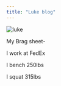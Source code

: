 ```yaml
---
title: "Luke blog"
---
```

![luke](https://user-images.githubusercontent.com/107266947/173107070-a4f3760d-d983-45aa-ab8a-c3cd09fa26b5.jpeg)

My Brag sheet-

I work at FedEx

I bench 250lbs

I squat 315lbs
